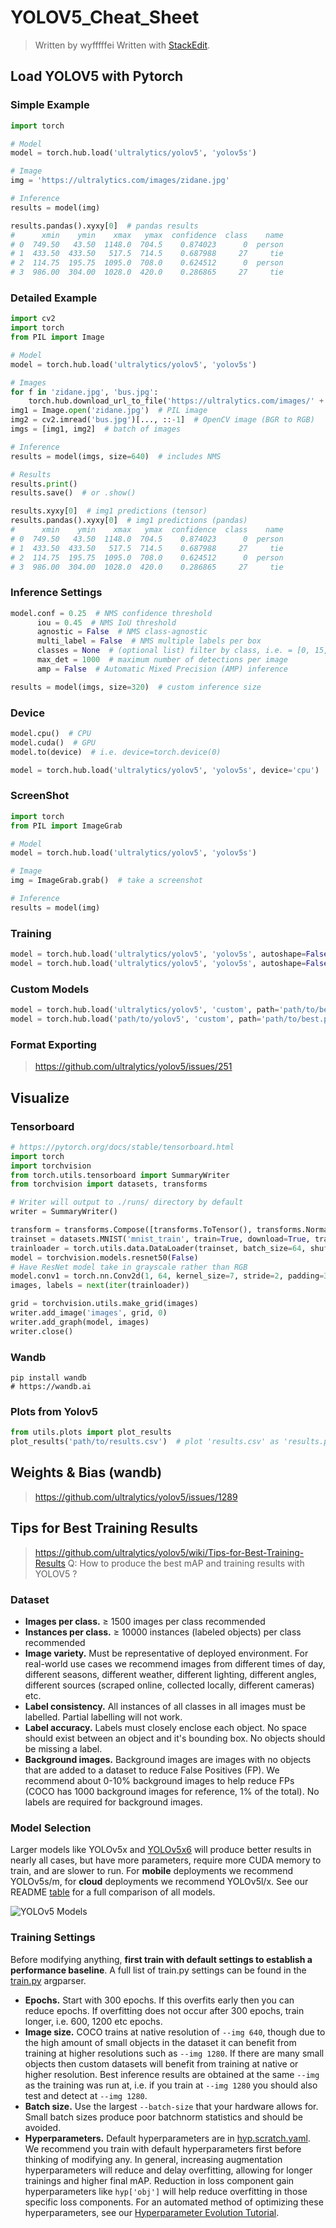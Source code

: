 ﻿
# YOLOV5_Cheat_Sheet
> Written by wyfffffei
> Written with [StackEdit](https://stackedit.io/).

## Load YOLOV5 with Pytorch
### Simple Example
```python
import torch

# Model
model = torch.hub.load('ultralytics/yolov5', 'yolov5s')

# Image
img = 'https://ultralytics.com/images/zidane.jpg'

# Inference
results = model(img)

results.pandas().xyxy[0]  # pandas results
#      xmin    ymin    xmax   ymax  confidence  class    name
# 0  749.50   43.50  1148.0  704.5    0.874023      0  person
# 1  433.50  433.50   517.5  714.5    0.687988     27     tie
# 2  114.75  195.75  1095.0  708.0    0.624512      0  person
# 3  986.00  304.00  1028.0  420.0    0.286865     27     tie
```

### Detailed Example
```python
import cv2
import torch
from PIL import Image

# Model
model = torch.hub.load('ultralytics/yolov5', 'yolov5s')

# Images
for f in 'zidane.jpg', 'bus.jpg':
    torch.hub.download_url_to_file('https://ultralytics.com/images/' + f, f)  # download 2 images
img1 = Image.open('zidane.jpg')  # PIL image
img2 = cv2.imread('bus.jpg')[..., ::-1]  # OpenCV image (BGR to RGB)
imgs = [img1, img2]  # batch of images

# Inference
results = model(imgs, size=640)  # includes NMS

# Results
results.print()  
results.save()  # or .show()

results.xyxy[0]  # img1 predictions (tensor)
results.pandas().xyxy[0]  # img1 predictions (pandas)
#      xmin    ymin    xmax   ymax  confidence  class    name
# 0  749.50   43.50  1148.0  704.5    0.874023      0  person
# 1  433.50  433.50   517.5  714.5    0.687988     27     tie
# 2  114.75  195.75  1095.0  708.0    0.624512      0  person
# 3  986.00  304.00  1028.0  420.0    0.286865     27     tie
```

### Inference Settings
```python
model.conf = 0.25  # NMS confidence threshold
      iou = 0.45  # NMS IoU threshold
      agnostic = False  # NMS class-agnostic
      multi_label = False  # NMS multiple labels per box
      classes = None  # (optional list) filter by class, i.e. = [0, 15, 16] for COCO persons, cats and dogs
      max_det = 1000  # maximum number of detections per image
      amp = False  # Automatic Mixed Precision (AMP) inference

results = model(imgs, size=320)  # custom inference size
```

### Device
```python
model.cpu()  # CPU
model.cuda()  # GPU
model.to(device)  # i.e. device=torch.device(0)

model = torch.hub.load('ultralytics/yolov5', 'yolov5s', device='cpu')  # load on CPU
```

### ScreenShot
```python
import torch
from PIL import ImageGrab

# Model
model = torch.hub.load('ultralytics/yolov5', 'yolov5s')

# Image
img = ImageGrab.grab()  # take a screenshot

# Inference
results = model(img)
```

### Training
```python
model = torch.hub.load('ultralytics/yolov5', 'yolov5s', autoshape=False)  # load pretrained
model = torch.hub.load('ultralytics/yolov5', 'yolov5s', autoshape=False, pretrained=False)  # load scratch
```

### Custom Models
```python
model = torch.hub.load('ultralytics/yolov5', 'custom', path='path/to/best.pt')  # local model
model = torch.hub.load('path/to/yolov5', 'custom', path='path/to/best.pt', source='local')  # local repo
```

### Format Exporting
><https://github.com/ultralytics/yolov5/issues/251>


## Visualize
### Tensorboard
```python
# https://pytorch.org/docs/stable/tensorboard.html
import torch
import torchvision
from torch.utils.tensorboard import SummaryWriter
from torchvision import datasets, transforms

# Writer will output to ./runs/ directory by default
writer = SummaryWriter()

transform = transforms.Compose([transforms.ToTensor(), transforms.Normalize((0.5,), (0.5,))])
trainset = datasets.MNIST('mnist_train', train=True, download=True, transform=transform)
trainloader = torch.utils.data.DataLoader(trainset, batch_size=64, shuffle=True)
model = torchvision.models.resnet50(False)
# Have ResNet model take in grayscale rather than RGB
model.conv1 = torch.nn.Conv2d(1, 64, kernel_size=7, stride=2, padding=3, bias=False)
images, labels = next(iter(trainloader))

grid = torchvision.utils.make_grid(images)
writer.add_image('images', grid, 0)
writer.add_graph(model, images)
writer.close()
```

### Wandb
```terminal
pip install wandb
# https://wandb.ai
```

### Plots from Yolov5
```python
from utils.plots import plot_results
plot_results('path/to/results.csv')  # plot 'results.csv' as 'results.png'
```


## Weights & Bias (wandb)
><https://github.com/ultralytics/yolov5/issues/1289>


## Tips for Best Training Results
><https://github.com/ultralytics/yolov5/wiki/Tips-for-Best-Training-Results>
Q: How to produce the best mAP and training results with YOLOV5 ?


### Dataset
-   **Images per class.**  ≥ 1500 images per class recommended
-   **Instances per class.**  ≥ 10000 instances (labeled objects) per class recommended
-   **Image variety.**  Must be representative of deployed environment. For real-world use cases we recommend images from different times of day, different seasons, different weather, different lighting, different angles, different sources (scraped online, collected locally, different cameras) etc.
-   **Label consistency.**  All instances of all classes in all images must be labelled. Partial labelling will not work.
-   **Label accuracy.**  Labels must closely enclose each object. No space should exist between an object and it's bounding box. No objects should be missing a label.
-   **Background images.**  Background images are images with no objects that are added to a dataset to reduce False Positives (FP). We recommend about 0-10% background images to help reduce FPs (COCO has 1000 background images for reference, 1% of the total). No labels are required for background images.

### Model Selection
Larger models like YOLOv5x and  [YOLOv5x6](https://github.com/ultralytics/yolov5/releases/tag/v5.0)  will produce better results in nearly all cases, but have more parameters, require more CUDA memory to train, and are slower to run. For  **mobile**  deployments we recommend YOLOv5s/m, for  **cloud**  deployments we recommend YOLOv5l/x. See our README  [table](https://github.com/ultralytics/yolov5#pretrained-checkpoints)  for a full comparison of all models.

![YOLOv5 Models](https://github.com/ultralytics/yolov5/releases/download/v1.0/model_comparison.png)

### Training Settings
Before modifying anything, **first train with default settings to establish a performance baseline**. A full list of train.py settings can be found in the [train.py](https://github.com/ultralytics/yolov5/blob/master/train.py) argparser.

-   **Epochs.**  Start with 300 epochs. If this overfits early then you can reduce epochs. If overfitting does not occur after 300 epochs, train longer, i.e. 600, 1200 etc epochs.
-   **Image size.**  COCO trains at native resolution of  `--img 640`, though due to the high amount of small objects in the dataset it can benefit from training at higher resolutions such as  `--img 1280`. If there are many small objects then custom datasets will benefit from training at native or higher resolution. Best inference results are obtained at the same  `--img`  as the training was run at, i.e. if you train at  `--img 1280`  you should also test and detect at  `--img 1280`.
-   **Batch size.**  Use the largest  `--batch-size`  that your hardware allows for. Small batch sizes produce poor batchnorm statistics and should be avoided.
-   **Hyperparameters.**  Default hyperparameters are in  [hyp.scratch.yaml](https://github.com/ultralytics/yolov5/blob/master/data/hyp.scratch.yaml). We recommend you train with default hyperparameters first before thinking of modifying any. In general, increasing augmentation hyperparameters will reduce and delay overfitting, allowing for longer trainings and higher final mAP. Reduction in loss component gain hyperparameters like  `hyp['obj']`  will help reduce overfitting in those specific loss components. For an automated method of optimizing these hyperparameters, see our  [Hyperparameter Evolution Tutorial](https://github.com/ultralytics/yolov5/issues/607).


